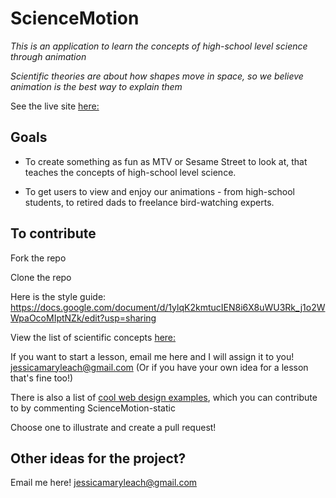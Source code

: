 

# ScienceMotion

*This is an application to learn the concepts of high-school level science through animation*

*Scientific theories are about how shapes move in space, so we believe animation is the best way to explain them*


See the live site [here:](https://jessicaml.github.io/ScienceMotion-Static)


## Goals

- To create something as fun as MTV or Sesame Street to look at, that teaches the concepts of high-school level science.

- To get users to view and enjoy our animations - from high-school students, to retired dads to freelance bird-watching experts.


## To contribute

Fork the repo

Clone the repo

Here is the style guide: https://docs.google.com/document/d/1ylqK2kmtucIEN8i6X8uWU3Rk_j1o2WWpaOcoMIptNZk/edit?usp=sharing

View the list of scientific concepts [here:](https://docs.google.com/spreadsheets/d/1s-CqehOYRcrJmvR3d7WqAs7j7dDJLHuJlcRCXMLvwok/edit#gid=0)

If you want to start a lesson, email me here and I will assign it to you! jessicamaryleach@gmail.com
(Or if you have your own idea for a lesson that's fine too!)


There is also a list of [cool web design examples](https://docs.google.com/spreadsheets/d/1s-CqehOYRcrJmvR3d7WqAs7j7dDJLHuJlcRCXMLvwok/edit#gid=88152588), which you can contribute to by commenting
ScienceMotion-static

Choose one to illustrate and create a pull request!


## Other ideas for the project?

Email me here! jessicamaryleach@gmail.com
